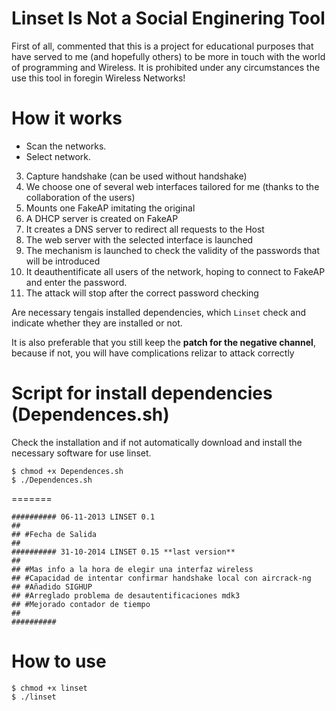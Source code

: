 Linset Is Not a Social Enginering Tool
======

First of all, commented that this is a project for educational purposes that have served to me (and hopefully others) to be more in touch with the world of programming and Wireless. It is prohibited under any circumstances the use this tool in foregin Wireless Networks!



How it works
=======

- Scan the networks.
- Select network.
3. Capture handshake (can be used without handshake)
4. We choose one of several web interfaces tailored for me (thanks to the collaboration of the users)
5. Mounts one FakeAP imitating the original
6. A DHCP server is created on FakeAP
7. It creates a DNS server to redirect all requests to the Host
8. The web server with the selected interface is launched
9. The mechanism is launched to check the validity of the passwords that will be introduced
10. It deauthentificate all users of the network, hoping to connect to FakeAP and enter the password.
11. The attack will stop after the correct password checking

Are necessary tengais installed dependencies, which `Linset` check and indicate whether they are installed or not.

It is also preferable that you still keep the **patch for the negative channel**, because if not, you will have complications relizar to attack correctly

Script for install dependencies (Dependences.sh)
=======
Check the installation and if not automatically download and install the necessary software for use linset.

```
$ chmod +x Dependences.sh
$ ./Dependences.sh
```

=======

```
########## 06-11-2013 LINSET 0.1
##
## #Fecha de Salida
##
########## 31-10-2014 LINSET 0.15 **last version**
##
## #Mas info a la hora de elegir una interfaz wireless
## #Capacidad de intentar confirmar handshake local con aircrack-ng
## #Añadido SIGHUP
## #Arreglado problema de desautentificaciones mdk3
## #Mejorado contador de tiempo
##
##########
```

How to use
=======

```
$ chmod +x linset
$ ./linset
```

